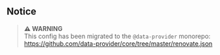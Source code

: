 ## Notice

> **⚠ WARNING**  
> This config has been migrated to the `@data-provider` monorepo: https://github.com/data-provider/core/tree/master/renovate.json
